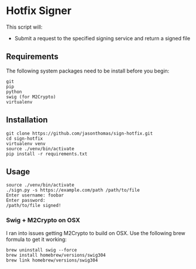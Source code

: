 Hotfix Signer
===================

This script will:
* Submit a request to the specified signing service and return a signed file

## Requirements ##

The following system packages need to be install before you begin:
```
git
pip
python
swig (for M2Crypto)
virtualenv
```

## Installation ##
```
git clone https://github.com/jasonthomas/sign-hotfix.git
cd sign-hotfix
virtualenv venv
source ./venv/bin/activate
pip install -r requirements.txt
```

## Usage ##
```
source ./venv/bin/activate
./sign.py -s https://example.com/path /path/to/file
Enter username: foobar
Enter password:
/path/to/file signed!

```

### Swig + M2Crypto on OSX ###
I ran into issues getting M2Crypto to build on OSX. Use the following brew formula to get it working:
```
brew uninstall swig --force
brew install homebrew/versions/swig304
brew link homebrew/versions/swig304
```
